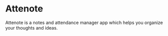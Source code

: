 # Attenote
Attenote is a notes and attendance manager app which helps you organize your thoughts and ideas. 
